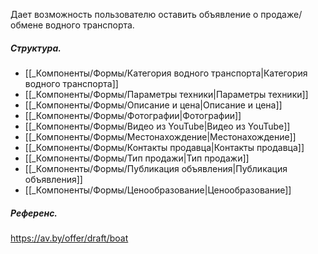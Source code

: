 Дает возможность пользователю оставить объявление о продаже/обмене водного транспорта.
##### Структура.
- [[_Компоненты/Формы/Категория водного транспорта|Категория водного транспорта]]
- [[_Компоненты/Формы/Параметры техники|Параметры техники]]
- [[_Компоненты/Формы/Описание и цена|Описание и цена]]
- [[_Компоненты/Формы/Фотографии|Фотографии]]
- [[_Компоненты/Формы/Видео из YouTube|Видео из YouTube]]
- [[_Компоненты/Формы/Местонахождение|Местонахождение]]
- [[_Компоненты/Формы/Контакты продавца|Контакты продавца]]
- [[_Компоненты/Формы/Тип продажи|Тип продажи]]
- [[_Компоненты/Формы/Публикация объявления|Публикация объявления]]
- [[_Компоненты/Формы/Ценообразование|Ценообразование]]
##### Референс.
https://av.by/offer/draft/boat